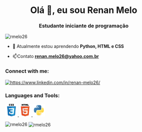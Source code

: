 <h1 align="center">Olá 👋, eu sou Renan Melo</h1>
<h3 align="center">Estudante iniciante de programação</h3>

<p align="left"> <img src="https://komarev.com/ghpvc/?username=rmelo26&label=Profile%20views&color=ef0101&style=plastic" alt="rmelo26" /> </p>

- 🌱 Atualmente estou aprendendo **Python, HTML e CSS**

- 📫Contato **renan.melo26@yahoo.com.br**

<h3 align="left">Connect with me:</h3>
<p align="left">
<a href="https://linkedin.com/in/https://www.linkedin.com/in/renan-melo26/" target="blank"><img align="center" src="https://raw.githubusercontent.com/rahuldkjain/github-profile-readme-generator/master/src/images/icons/Social/linked-in-alt.svg" alt="https://www.linkedin.com/in/renan-melo26/" height="30" width="40" /></a>
</p>

<h3 align="left">Languages and Tools:</h3>
<p align="left"> <a href="https://www.w3schools.com/css/" target="_blank" rel="noreferrer"> <img src="https://raw.githubusercontent.com/devicons/devicon/master/icons/css3/css3-original-wordmark.svg" alt="css3" width="40" height="40"/> </a> <a href="https://www.w3.org/html/" target="_blank" rel="noreferrer"> <img src="https://raw.githubusercontent.com/devicons/devicon/master/icons/html5/html5-original-wordmark.svg" alt="html5" width="40" height="40"/> </a> <a href="https://www.python.org" target="_blank" rel="noreferrer"> <img src="https://raw.githubusercontent.com/devicons/devicon/master/icons/python/python-original.svg" alt="python" width="40" height="40"/> </a> </p>

<p><img align="left" src="https://github-readme-stats.vercel.app/api/top-langs?username=rmelo26&show_icons=true&theme=synthwave&text_color=ff0000&locale=en&layout=compact" alt="rmelo26" /></p>

<p>&nbsp;<img align="center" src="https://github-readme-stats.vercel.app/api?username=rmelo26&show_icons=true&theme=synthwave&text_color=ff0000&locale=en" alt="rmelo26" /></p>
